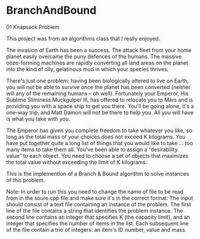 # BranchAndBound
01 Knapsack Problem

This project was from an algorithms class that I really enjoyed. 

The invasion of Earth has been a success. The attack fleet from your home planet easily
overcame the puny defences of the humans. The massive ooze-forming machines are rapidly
converting all land areas on the planet into the kind of oily, gelatinous mud in which your
species thrives.

There's just one problem: having been biologically altered to live on Earth, you will not be
able to survive once the planet has been converted (neither will any of the remaining humans
– oh well). Fortunately your Emperor, His Sublime Sliminess Muckgulper III, has offered to
relocate you to Mars and is providing you with a space ship to get you there. You'll be going
alone, it's a one-way trip, and Matt Damon will not be there to help you. All you will have is
what you take with you.

The Emperor has given you complete freedom to take whatever you like, so long as the total
mass of your choices does not exceed K kilograms. You have put together quite a long list of
things that you would like to take ... too many items to take them all. You've been able to
assign a “desirability value” to each object. You need to choose a set of objects that maximizes
the total value without exceeding the limit of K kilograms.

This is the implemention of a Branch & Bound algorithm to solve instances of this problem. 

Note: In order to run this you need to change the name of file to be read from in the soure.cpp file and make sure it's in the correct format:
The input should consist of a text file containing an instance of the problem. The
first line of the file contains a string that identifies the problem instance. The second line
contains an integer that specifies K (the capacity limit), and an integer that specifies the
number of items in the list. Each subsequent line of the file contain a trio of integers: an item's
ID number, value and mass.
